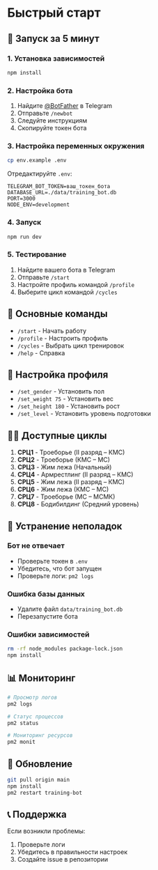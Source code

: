 # Быстрый старт

## 🚀 Запуск за 5 минут

### 1. Установка зависимостей

```bash
npm install
```

### 2. Настройка бота

1. Найдите [@BotFather](https://t.me/botfather) в Telegram
2. Отправьте `/newbot`
3. Следуйте инструкциям
4. Скопируйте токен бота

### 3. Настройка переменных окружения

```bash
cp env.example .env
```

Отредактируйте `.env`:

```env
TELEGRAM_BOT_TOKEN=ваш_токен_бота
DATABASE_URL=./data/training_bot.db
PORT=3000
NODE_ENV=development
```

### 4. Запуск

```bash
npm run dev
```

### 5. Тестирование

1. Найдите вашего бота в Telegram
2. Отправьте `/start`
3. Настройте профиль командой `/profile`
4. Выберите цикл командой `/cycles`

## 📱 Основные команды

- `/start` - Начать работу
- `/profile` - Настроить профиль
- `/cycles` - Выбрать цикл тренировок
- `/help` - Справка

## 🔧 Настройка профиля

- `/set_gender` - Установить пол
- `/set_weight 75` - Установить вес
- `/set_height 180` - Установить рост
- `/set_level` - Установить уровень подготовки

## 🏋️‍♂️ Доступные циклы

1. **СРЦ1** - Троеборье (II разряд – КМС)
2. **СРЦ2** - Троеборье (КМС – МС)
3. **СРЦ3** - Жим лежа (Начальный)
4. **СРЦ4** - Армрестлинг (II разряд – КМС)
5. **СРЦ5** - Жим лежа (II разряд – КМС)
6. **СРЦ6** - Жим лежа (КМС – МС)
7. **СРЦ7** - Троеборье (МС – МСМК)
8. **СРЦ8** - Бодибилдинг (Средний уровень)

## 🐛 Устранение неполадок

### Бот не отвечает
- Проверьте токен в `.env`
- Убедитесь, что бот запущен
- Проверьте логи: `pm2 logs`

### Ошибка базы данных
- Удалите файл `data/training_bot.db`
- Перезапустите бота

### Ошибки зависимостей
```bash
rm -rf node_modules package-lock.json
npm install
```

## 📊 Мониторинг

```bash
# Просмотр логов
pm2 logs

# Статус процессов
pm2 status

# Мониторинг ресурсов
pm2 monit
```

## 🔄 Обновление

```bash
git pull origin main
npm install
pm2 restart training-bot
```

## 📞 Поддержка

Если возникли проблемы:
1. Проверьте логи
2. Убедитесь в правильности настроек
3. Создайте issue в репозитории



